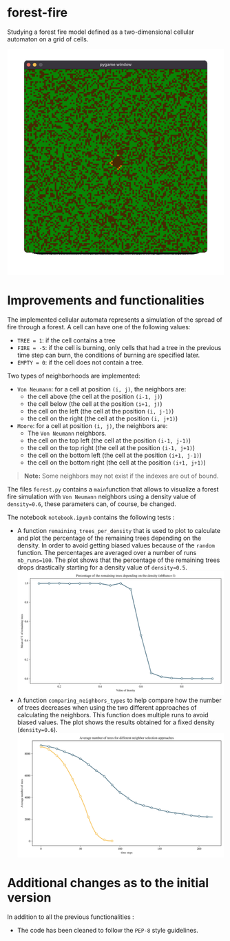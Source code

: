 # forest-fire
Studying a forest fire model defined as a two-dimensional cellular automaton on 
a grid of cells. 

![](images/demo.gif)

# Improvements and functionalities
The implemented cellular automata represents a simulation of 
the spread of fire through a forest. A cell can have one of the
following values:

- `TREE = 1`: if the cell contains a tree
- `FIRE = -5`: if the cell is burning, only cells that had a tree 
in the previous time step can burn, the conditions of burning are specified later. 
- `EMPTY = 0`: if the cell does not contain a tree.

Two types of neighborhoods are implemented:
- `Von Neumann`: for a cell at position `(i, j)`, the neighbors are:
  - the cell above (the cell at the position `(i-1, j)`)
  - the cell below (the cell at the position `(i+1, j)`)
  - the cell on the left (the cell at the position `(i, j-1)`)
  - the cell on the right (the cell at the position `(i, j+1)`)
- `Moore`: for a cell at position `(i, j)`, the neighbors are:
  - The `Von Neumann` neighbors.
  - the cell on the top left (the cell at the position `(i-1, j-1)`)
  - the cell on the top right (the cell at the position `(i-1, j+1)`)
  - the cell on the bottom left (the cell at the position `(i+1, j-1)`)
  - the cell on the bottom right (the cell at the position `(i+1, j+1)`)

> **Note:** Some neighbors may not exist if the indexes are out of bound.

The files `forest.py` contains a `main`function that allows to visualize
a forest fire simulation with `Von Neumann` neighbors using a density 
value of `density=0.6`, these parameters can, of course, be changed.

The notebook `notebook.ipynb` contains the following tests : 
- A function `remaining_trees_per_density` that is used to plot to 
calculate and plot the percentage of the remaining trees depending on the 
density. In order to avoid getting biased values because of 
the `random` function. The percentages are averaged over a number of runs
`nb_runs=100`. The plot shows that the percentage of the remaining trees drops drastically
starting for a density value of `density≈0.5`.
![](images/figure_1.jpg)
- A function `comparing_neighbors_types` to help compare how the number 
of trees decreases when using the two different approaches of calculating 
the neighbors. This function does multiple runs to avoid biased values.
The plot shows the results obtained for a fixed density (`density=0.6`).
![](images/figure_2.jpg)
# Additional changes as to the initial version
In addition to all the previous functionalities :

- The code has been cleaned to follow the `PEP-8` style guidelines.